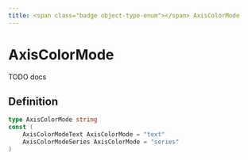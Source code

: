 ```yaml
---
title: <span class="badge object-type-enum"></span> AxisColorMode
---
```

# <span class="badge object-type-enum"></span> AxisColorMode

TODO docs

## Definition

```go
type AxisColorMode string
const (
	AxisColorModeText AxisColorMode = "text"
	AxisColorModeSeries AxisColorMode = "series"
)

```
